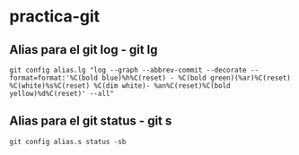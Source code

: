 # practica-git

## Alias para el git log - git lg
~~~
git config alias.lg "log --graph --abbrev-commit --decorate --format=format:'%C(bold blue)%h%C(reset) - %C(bold green)(%ar)%C(reset) %C(white)%s%C(reset) %C(dim white)- %an%C(reset)%C(bold yellow)%d%C(reset)' --all"
~~~

## Alias para el git status - git s
~~~
git config alias.s status -sb
~~~ 
